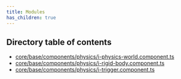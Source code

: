 ```yaml
---
title: Modules
has_children: true
---
```


<h2 class="text-delta">Directory table of contents</h2>

- [core/base/components/physics/i-physics-world.component.ts](/gg-web-engine/modules/core/base/components/physics/i-physics-world.component.ts)
- [core/base/components/physics/i-rigid-body.component.ts](/gg-web-engine/modules/core/base/components/physics/i-rigid-body.component.ts)
- [core/base/components/physics/i-trigger.component.ts](/gg-web-engine/modules/core/base/components/physics/i-trigger.component.ts)
